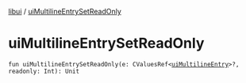 [libui](README.md) / [uiMultilineEntrySetReadOnly](ui-multiline-entry-set-read-only.md)

# uiMultilineEntrySetReadOnly

`fun uiMultilineEntrySetReadOnly(e: CValuesRef<`[`uiMultilineEntry`](ui-multiline-entry.md)`>?, readonly: Int): Unit`
